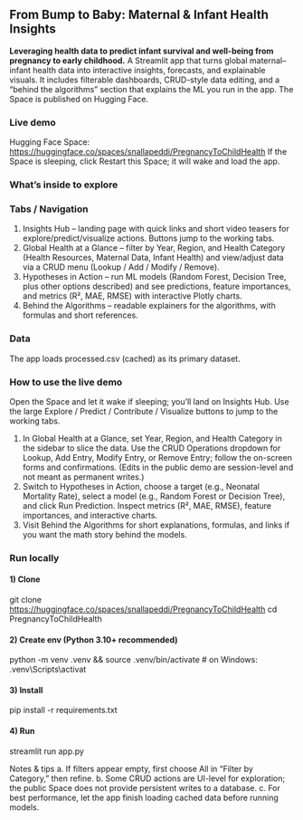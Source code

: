 ## From Bump to Baby: Maternal & Infant Health Insights

**Leveraging health data to predict infant survival and well-being from pregnancy to early childhood.**
A Streamlit app that turns global maternal–infant health data into interactive insights, forecasts, and explainable visuals. It includes filterable dashboards, CRUD-style data editing, and a “behind the algorithms” section that explains the ML you run in the app. The Space is published on Hugging Face.

### Live demo
Hugging Face Space: https://huggingface.co/spaces/snallapeddi/PregnancyToChildHealth
If the Space is sleeping, click Restart this Space; it will wake and load the app.

### What’s inside to explore
### Tabs / Navigation
1. Insights Hub – landing page with quick links and short video teasers for explore/predict/visualize actions. Buttons jump to the working tabs.
2. Global Health at a Glance – filter by Year, Region, and Health Category (Health Resources, Maternal Data, Infant Health) and view/adjust data via a CRUD menu (Lookup / Add / Modify / Remove).
3. Hypotheses in Action – run ML models (Random Forest, Decision Tree, plus other options described) and see predictions, feature importances, and metrics (R², MAE, RMSE) with interactive Plotly charts.
4. Behind the Algorithms – readable explainers for the algorithms, with formulas and short references.

### Data
The app loads processed.csv (cached) as its primary dataset.

### How to use the live demo
Open the Space and let it wake if sleeping; you’ll land on Insights Hub. Use the large Explore / Predict / Contribute / Visualize buttons to jump to the working tabs.
1. In Global Health at a Glance, set Year, Region, and Health Category in the sidebar to slice the data. Use the CRUD Operations dropdown for Lookup, Add Entry, Modify Entry, or Remove Entry; follow the on-screen forms and confirmations. (Edits in the public demo are session-level and not meant as permanent writes.)
2. Switch to Hypotheses in Action, choose a target (e.g., Neonatal Mortality Rate), select a model (e.g., Random Forest or Decision Tree), and click Run Prediction. Inspect metrics (R², MAE, RMSE), feature importances, and interactive charts.
3. Visit Behind the Algorithms for short explanations, formulas, and links if you want the math story behind the models.

### Run locally
#### 1) Clone
git clone https://huggingface.co/spaces/snallapeddi/PregnancyToChildHealth
cd PregnancyToChildHealth
#### 2) Create env (Python 3.10+ recommended)
python -m venv .venv && source .venv/bin/activate  # on Windows: .venv\Scripts\activat
#### 3) Install
pip install -r requirements.txt
#### 4) Run
streamlit run app.py

Notes & tips
a. If filters appear empty, first choose All in “Filter by Category,” then refine.
b. Some CRUD actions are UI-level for exploration; the public Space does not provide persistent writes to a database.
c. For best performance, let the app finish loading cached data before running models.



